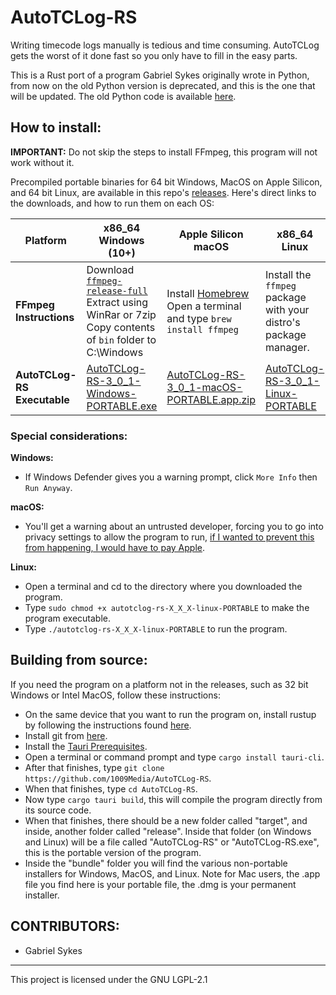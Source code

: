# AutoTCLog-RS
Writing timecode logs manually is tedious and time consuming. AutoTCLog gets the worst of it done fast so you only have to fill in the easy parts.

This is a Rust port of a program Gabriel Sykes originally wrote in Python, from now on the old Python version is deprecated, and this is the one that will be updated. The old Python code is available [here](https://github.com/sykesgabri/AutoTCLog).

## How to install:

**IMPORTANT:** Do not skip the steps to install FFmpeg, this program will not work without it.

Precompiled portable binaries for 64 bit Windows, MacOS on Apple Silicon, and 64 bit Linux, are available in this repo's [releases](https://github.com/sykesgabri/AutoTCLog-RS/releases). Here's direct links to the downloads, and how to run them on each OS:

| Platform                    | x86_64 Windows (10+)                                                                                                                                 | Apple Silicon macOS                                                                                                                                      | x86_64 Linux                                                                                                                             |
|-----------------------------|------------------------------------------------------------------------------------------------------------------------------------------------------|----------------------------------------------------------------------------------------------------------------------------------------------------------|------------------------------------------------------------------------------------------------------------------------------------------|
| **FFmpeg Instructions**     | Download [`ffmpeg-release-full`](https://www.gyan.dev/ffmpeg/builds)<br>Extract using WinRar or 7zip<br>Copy contents of `bin` folder to C:\Windows  | Install [Homebrew](https://brew.sh)<br>Open a terminal and type `brew install ffmpeg`                                                                    | Install the `ffmpeg` package with your distro's package manager.                                                                         |
| **AutoTCLog-RS Executable** | [AutoTCLog-RS-3_0_1-Windows-PORTABLE.exe](https://github.com/1009Media/AutoTCLog-RS/releases/download/3.0.1/AutoTCLog-RS-3_0_1-Windows-PORTABLE.exe) | [AutoTCLog-RS-3_0_1-macOS-PORTABLE.app.zip](https://github.com/1009Media/AutoTCLog-RS/releases/download/3.0.1/AutoTCLog-RS-3_0_1-macOS-PORTABLE.app.zip) | [AutoTCLog-RS-3_0_1-Linux-PORTABLE](https://github.com/1009Media/AutoTCLog-RS/releases/download/3.0.1/AutoTCLog-RS-3_0_1-Linux-PORTABLE) |

### Special considerations:

**Windows:**

- If Windows Defender gives you a warning prompt, click `More Info` then `Run Anyway`.

**macOS:**

- You'll get a warning about an untrusted developer, forcing you to go into privacy settings to allow the program to run, [if I wanted to prevent this from happening, I would have to pay Apple](https://developer.apple.com/support/compare-memberships/).

**Linux:**

- Open a terminal and cd to the directory where you downloaded the program.
- Type `sudo chmod +x autotclog-rs-X_X_X-linux-PORTABLE` to make the program executable.
- Type `./autotclog-rs-X_X_X-linux-PORTABLE` to run the program.

## Building from source:

If you need the program on a platform not in the releases, such as 32 bit Windows or Intel MacOS, follow these instructions:

- On the same device that you want to run the program on, install rustup by following the instructions found [here](https://www.rust-lang.org/tools/install).
- Install git from [here](https://git-scm.com/downloads).
- Install the [Tauri Prerequisites](https://tauri.app/v1/guides/getting-started/prerequisites/).
- Open a terminal or command prompt and type `cargo install tauri-cli`.
- After that finishes, type `git clone https://github.com/1009Media/AutoTCLog-RS`.
- When that finishes, type `cd AutoTCLog-RS`.
- Now type `cargo tauri build`, this will compile the program directly from its source code.
- When that finishes, there should be a new folder called "target", and inside, another folder called "release". Inside that folder (on Windows and Linux) will be a file called "AutoTCLog-RS" or "AutoTCLog-RS.exe", this is the portable version of the program.
- Inside the "bundle" folder you will find the various non-portable installers for Windows, MacOS, and Linux. Note for Mac users, the .app file you find here is your portable file, the .dmg is your permanent installer.

## CONTRIBUTORS:

- Gabriel Sykes

---
This project is licensed under the GNU LGPL-2.1
